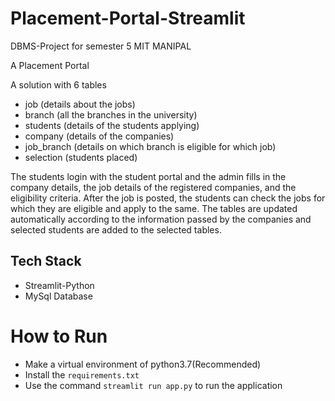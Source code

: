 # Placement-Portal-Streamlit
DBMS-Project for semester 5 MIT MANIPAL


A Placement Portal 


A solution with 6 tables


+ job (details about the jobs)
+ branch (all the branches in the university)
+ students (details of the students applying)
+ company (details of the companies)
+ job_branch (details on which branch is eligible for which job)
+ selection (students placed)
        

The students login with the student portal and the admin fills in the company details, the job details of the registered companies, and the eligibility criteria. After the job is posted, the students can check the jobs for which they are eligible and apply to the same. The tables are updated automatically according to the information passed by the companies and selected students are added to the selected tables.

## Tech Stack
+ Streamlit-Python
+ MySql Database

# How to Run
+ Make a virtual environment of python3.7(Recommended)
+ Install the ```requirements.txt```
+ Use the command ```streamlit run app.py``` to run the application
